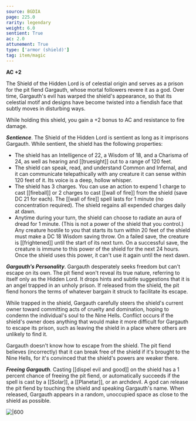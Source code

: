 ```yaml
---
source: BGDIA
page: 225.0
rarity: legendary
weight: 6.0
sentient: True
ac: 2.0
attunement: True
type: ['armor (shield)']
tag: item/magic
---
```


**AC +2**

The Shield of the Hidden Lord is of celestial origin and serves as a prison for the pit fiend Gargauth, whose mortal followers revere it as a god. Over time, Gargauth's evil has warped the shield's appearance, so that its celestial motif and designs have become twisted into a fiendish face that subtly moves in disturbing ways.

While holding this shield, you gain a +2 bonus to AC and resistance to fire damage.

**_Sentience_**. The Shield of the Hidden Lord is sentient as long as it imprisons Gargauth. While sentient, the shield has the following properties:

- The shield has an Intelligence of 22, a Wisdom of 18, and a Charisma of 24, as well as hearing and [[truesight]] out to a range of 120 feet.
- The shield can speak, read, and understand Common and Infernal, and it can communicate telepathically with any creature it can sense within 120 feet of it. Its voice is a deep, hollow whisper.
- The shield has 3 charges. You can use an action to expend 1 charge to cast [[fireball]] or 2 charges to cast [[wall of fire]] from the shield (save DC 21 for each). The [[wall of fire]] spell lasts for 1 minute (no concentration required). The shield regains all expended charges daily at dawn.
- Anytime during your turn, the shield can choose to radiate an aura of dread for 1 minute. (This is not a power of the shield that you control.) Any creature hostile to you that starts its turn within 20 feet of the shield must make a DC 18 Wisdom saving throw. On a failed save, the creature is [[frightened]] until the start of its next turn. On a successful save, the creature is immune to this power of the shield for the next 24 hours. Once the shield uses this power, it can't use it again until the next dawn.

**_Gargauth's Personality_**. Gargauth desperately seeks freedom but can't escape on its own. The pit fiend won't reveal its true nature, referring to itself only as the Hidden Lord. It drops hints and subtle suggestions that it is an angel trapped in an unholy prison. If released from the shield, the pit fiend honors the terms of whatever bargain it struck to facilitate its escape.

While trapped in the shield, Gargauth carefully steers the shield's current owner toward committing acts of cruelty and domination, hoping to condemn the individual's soul to the Nine Hells. Conflict occurs if the shield's owner does anything that would make it more difficult for Gargauth to escape its prison, such as leaving the shield in a place where others are unlikely to find it.

Gargauth doesn't know how to escape from the shield. The pit fiend believes (incorrectly) that it can break free of the shield if it's brought to the Nine Hells, for it's convinced that the shield's powers are weaker there.

**_Freeing Gargauth_**. Casting [[dispel evil and good]] on the shield has a 1 percent chance of freeing the pit fiend, or automatically succeeds if the spell is cast by a [[Solar]], a [[Planetar]], or an archdevil. A god can release the pit fiend by touching the shield and speaking Gargauth's name. When released, Gargauth appears in a random, unoccupied space as close to the shield as possible.


![|600](https://5e.tools/img/items/BGDIA/Shield%20of%20the%20Hidden%20Lord.jpg)